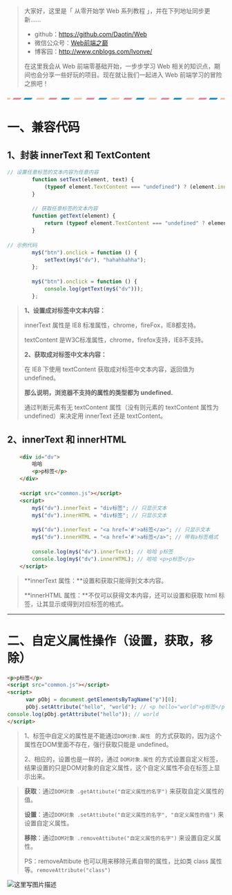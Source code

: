 >大家好，这里是「 从零开始学 Web 系列教程 」，并在下列地址同步更新......
>
> - github：https://github.com/Daotin/Web
> - 微信公众号：[Web前端之巅](https://github.com/Daotin/pic/raw/master/wx.jpg)
> - 博客园：http://www.cnblogs.com/lvonve/
>
> 在这里我会从 Web 前端零基础开始，一步步学习 Web 相关的知识点，期间也会分享一些好玩的项目。现在就让我们一起进入 Web 前端学习的冒险之旅吧！

![](https://github.com/Daotin/pic/raw/master/fgx.png)



# 一、兼容代码
## 1、封装 innerText 和 TextContent

```javascript
// 设置任意标签的文本内容为任意内容
        function setText(element, text) {
            (typeof element.TextContent === "undefined") ? (element.innerText = text) : (element.textContent = text);
        }

        // 获取任意标签的文本内容
        function getText(element) {
            return (typeof element.TextContent === "undefined" ? element.innerText : element.textContent);
        }

// 示例代码
        my$("btn").onclick = function () {
            setText(my$("dv"), "hahahhahha");
        };

        my$("btn").onclick = function () {
            console.log(getText(my$("dv")));
        };
```

> **1、设置成对标签中文本内容：**
>
> innerText 属性是 IE8 标准属性，chrome，fireFox，IE8都支持。
>
> textContent 是W3C标准属性，chrome，firefox支持，IE8不支持。
>
>
>**2、获取成对标签中文本内容：**
>
>在 IE8 下使用 textContent 获取成对标签中文本内容，返回值为 undefined。
>
>**那么说明，浏览器不支持的属性的类型都为 undefined.**
>
>通过判断元素有无 textContent 属性（没有则元素的 textContent 属性为 undefined）来决定用 innerText 还是 textContent。



## 2、innerText 和 innerHTML

```html
    <div id="dv">
        哈哈
        <p>p标签</p>
    </div>

    <script src="common.js"></script>
    <script>
        my$("dv").innerText = "div标签"; // 只显示文本
        my$("dv").innerHTML = "div标签"; // 只显示文本

        my$("dv").innerText = "<a href='#'>a标签</a>"; // 只显示文本
        my$("dv").innerHTML = "<a href='#'>a标签</a>"; // 带有a标签格式

        console.log(my$("dv").innerText); // 哈哈 p标签
        console.log(my$("dv").innerHTML); // 哈哈 <p>p标签</p>
    </script>
```

> **innerText 属性：**设置和获取只能得到文本内容。
>
> **innerHTML 属性：**不仅可以获得文本内容，还可以设置和获取 html 标签，让其显示或得到对应标签的格式。

---

# 二、自定义属性操作（设置，获取，移除）

```html
<p>p标签</p>
<script src="common.js"></script>
<script>
      var pObj = document.getElementsByTagName("p")[0];
      pObj.setAttribute("hello", "world"); // <p hello="world">p标签</p>
console.log(pObj.getAttribute("hello")); // world
</script>
```

> 1、标签中自定义的属性是不能通过`DOM对象.属性 ` 的方式获取的，因为这个属性在DOM里面不存在，强行获取只能是 undefined。
>
> 2、相应的，设置也是一样的，通过 `DOM对象.属性` 的方式设置自定义标签，结果设置的只是DOM对象的自定义属性，这个自定义属性不会在标签上显示出来。

> **获取**：通过`DOM对象 .getAttibute("自定义属性的名字")` 来获取自定义属性的值。
>
> **设置**：通过`DOM对象 .setAttibute("自定义属性的名字", "自定义属性的值")` 来设置自定义属性。
>
> **移除**：通过`DOM对象 .removeAttibute("自定义属性的名字")` 来设置自定义属性。
>
> PS：removeAttibute 也可以用来移除元素自带的属性，比如类 class 属性等。`removeAttribute("class")`


![这里写图片描述](https://img-blog.csdn.net/20180619161221573?watermark/2/text/aHR0cHM6Ly9ibG9nLmNzZG4ubmV0L2x2b252ZQ==/font/5a6L5L2T/fontsize/400/fill/I0JBQkFCMA==/dissolve/70)

